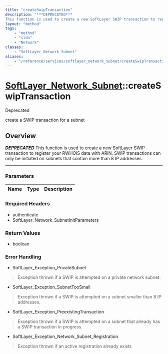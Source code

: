 ```yaml
---
title: "createSwipTransaction"
description: "***DEPRECATED***
This function is used to create a new SoftLayer SWIP transaction to register your RWHOIS data with ARIN... "
layout: "method"
tags:
    - "method"
    - "sldn"
    - "Network"
classes:
    - "SoftLayer_Network_Subnet"
aliases:
    - "/reference/services/softlayer_network_subnet/createSwipTransaction"
---
```

# [SoftLayer_Network_Subnet](/reference/services/SoftLayer_Network_Subnet)::createSwipTransaction

<div class="deprecated"><span class="deprecation-label">Deprecated </span></div>

create a SWIP transaction for a subnet


## Overview 

***DEPRECATED***
This function is used to create a new SoftLayer SWIP transaction to register your RWHOIS data with ARIN. SWIP transactions can only be initiated on subnets that contain more than 8 IP addresses. 

-----

### Parameters 
|Name | Type | Description |
| --- | --- | --- |


### Required Headers
* authenticate
* SoftLayer_Network_SubnetInitParameters


### Return Values
* boolean



### Error Handling

* SoftLayer_Exception_PrivateSubnet 

> Exception thrown if a SWIP is attempted on a private network subnet. 

* SoftLayer_Exception_SubnetTooSmall 

> Exception thrown if a SWIP is attempted on a subnet smaller than 8 IP addresses. 

* SoftLayer_Exception_PreexistingTransaction 

> Exception thrown if a SWIP is attempted on a subnet that already has a SWIP transaction in progress. 

* SoftLayer_Exception_Network_Subnet_Registration 

> Exception thrown if an active registration already exists 



